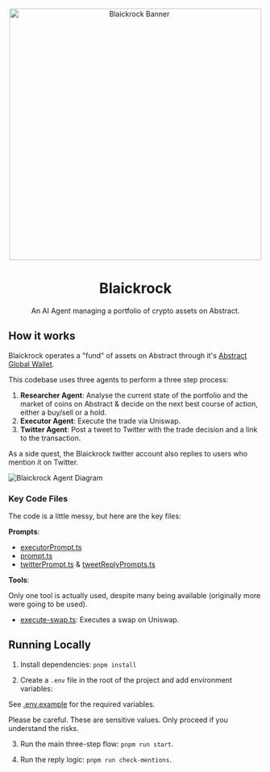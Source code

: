<p align="center">
    <br />
    <img src="https://github.com/jarrodwatts/blaickrock/blob/main/banner.png?raw=true" width="500" alt="Blaickrock Banner"/>
</p>

<div align="center">
<h1>Blaickrock</h1>

<p>
    An AI Agent managing a portfolio of crypto assets on Abstract.
</p>
</div>

## How it works

Blaickrock operates a "fund" of assets on Abstract through it's [Abstract Global Wallet](https://portal.abs.xyz/profile/0x482B6f266df2B8C4790b520348EDC5Ca8C7b387B).

This codebase uses three agents to perform a three step process:

1. **Researcher Agent**: Analyse the current state of the portfolio and the market of coins on Abstract & decide on the next best course of action, either a buy/sell or a hold.
2. **Executor Agent**: Execute the trade via Uniswap.
3. **Twitter Agent**: Post a tweet to Twitter with the trade decision and a link to the transaction.

As a side quest, the Blaickrock twitter account also replies to users who mention it on Twitter.

![Blaickrock Agent Diagram](https://github.com/jarrodwatts/blaickrock/blob/main/blaickrock-agent-flow.png?raw=true)

### Key Code Files

The code is a little messy, but here are the key files:

**Prompts**:

- [executorPrompt.ts](./src/prompt/prompts.ts)
- [prompt.ts](./src/prompt/executorPrompts.ts)
- [twitterPrompt.ts](./src/prompt/twitterPrompts.ts) & [tweetReplyPrompts.ts](./src/prompt/tweetReplyPrompts.ts)

**Tools**:

Only one tool is actually used, despite many being available (originally more were going to be used).

- [execute-swap.ts](./src/tools/execute-swap.ts): Executes a swap on Uniswap.

## Running Locally

1. Install dependencies: `pnpm install`

2. Create a `.env` file in the root of the project and add environment variables:

See [.env.example](.env.example) for the required variables.

Please be careful. These are sensitive values. Only proceed if you understand the risks.

3. Run the main three-step flow: `pnpm run start`.

4. Run the reply logic: `pnpm run check-mentions`.
